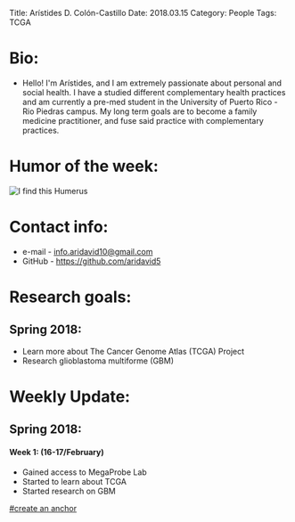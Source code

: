 Title: Arístides D. Colón-Castillo
Date: 2018.03.15
Category: People
Tags: TCGA

# Bio: 
   - Hello! I'm Arístides, and I am extremely passionate about personal and social health.  I have a studied different complementary health practices and am currently a pre-med student in the University of Puerto Rico - Rio Piedras campus.  My long term goals are to become a family medicine practitioner, and fuse said practice with complementary practices.
    
# Humor of the week:

   ![I find this Humerus](http://chriskavas.com/wp-content/uploads/2011/07/i-find-this-humerus-pun.jpg)

# Contact info:

   - e-mail - <info.aridavid10@gmail.com>
   - GitHub - <https://github.com/aridavid5>
  
# Research goals:

## Spring 2018:
   
   - Learn more about The Cancer Genome Atlas (TCGA) Project
   - Research glioblastoma multiforme (GBM)
  
# Weekly Update:

## Spring 2018:

#### Week 1: (16-17/February)
   - Gained access to MegaProbe Lab
   - Started to learn about TCGA
   - Started research on GBM   

[#create an anchor](#anchors-in-markdown)
